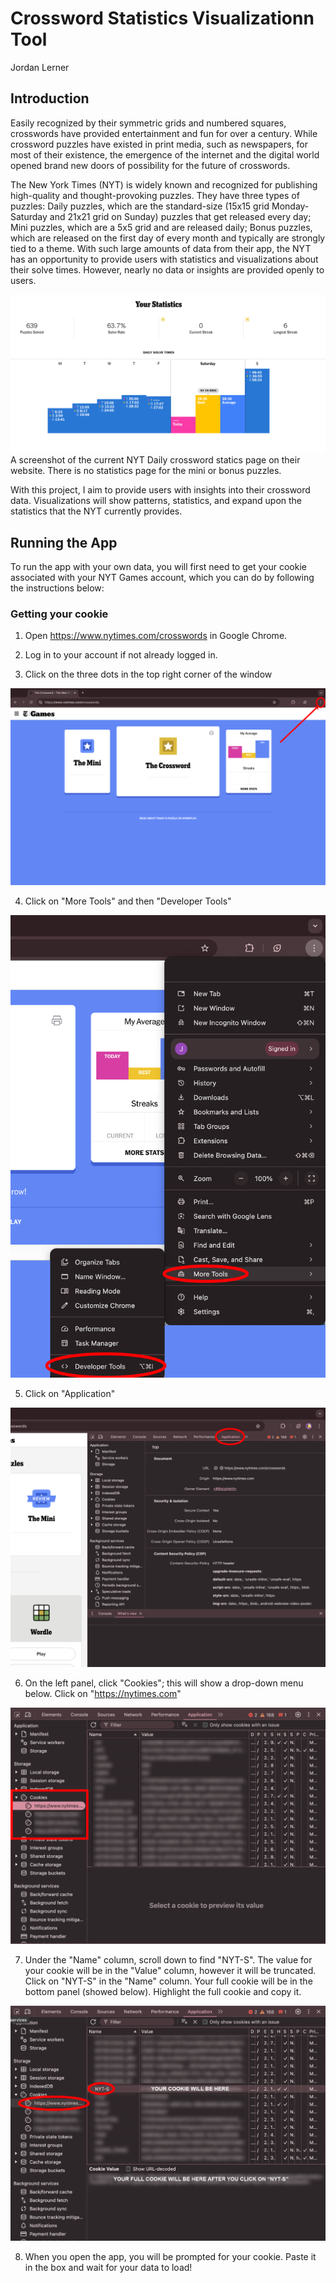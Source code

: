 # Crossword Statistics Visualizationn Tool
Jordan Lerner

## Introduction
Easily recognized by their symmetric grids and numbered squares, crosswords have provided entertainment and fun for over a century. While crossword puzzles have existed in print media, such as newspapers, for most of their existence, the emergence of the internet and the digital world opened brand new doors of possibility for the future of crosswords.
 
The New York Times (NYT) is widely known and recognized for publishing high-quality and thought-provoking puzzles. They have three types of puzzles: Daily puzzles, which are the standard-size (15x15 grid Monday-Saturday and 21x21 grid on Sunday) puzzles that get released every day; Mini puzzles, which are a 5x5 grid and are released daily; Bonus puzzles, which are released on the first day of every month and typically are strongly tied to a theme.
With such large amounts of data from their app, the NYT has an opportunity to provide users with statistics and visualizations about their solve times. However, nearly no data or insights are provided openly to users.

<img title="NYT Games statistics page" alt="" src="images/readme_images/current_stats_page.png">
A screenshot of the current NYT Daily crossword statics page on their website. There is no statistics page for the mini or bonus puzzles.

With this project, I aim to provide users with insights into their crossword data. Visualizations will show patterns, statistics, and expand upon the statistics that the NYT currently provides. 

## Running the App
To run the app with your own data, you will first need to get your cookie associated with your NYT Games account, which you can do by following the instructions below:

### Getting your cookie

1. Open https://www.nytimes.com/crosswords in Google Chrome.

2. Log in to your account if not already logged in.

3. Click on the three dots in the top right corner of the window
<img title="a title" alt="" src="images/cookie_instructions/menu1.png">

4. Click on "More Tools" and then "Developer Tools"
<img title="a title" alt="" src="images/cookie_instructions/menu2.png">

5. Click on "Application"
<img title="a title" alt="" src="images/cookie_instructions/menu3.png">


6. On the left panel, click "Cookies"; this will show a drop-down menu below. Click on "https://nytimes.com"
<img title="a title" alt="" src="images/cookie_instructions/menu4.png">

7. Under the "Name" column, scroll down to find "NYT-S". The value for your cookie will be in the "Value" column, however it will be truncated. Click on "NYT-S" in the "Name" column. Your full cookie will be in the bottom panel (showed below). Highlight the full cookie and copy it.
<img title="a title" alt="" src="images/cookie_instructions/menu5.png">

8. When you open the app, you will be prompted for your cookie. Paste it in the box and wait for your data to load!





